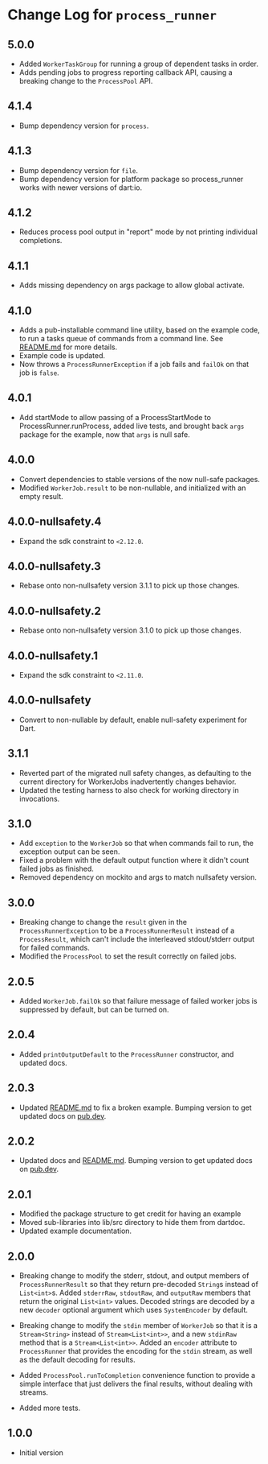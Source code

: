 # Change Log for `process_runner`

## 5.0.0

* Added `WorkerTaskGroup` for running a group of dependent tasks in order.
* Adds pending jobs to progress reporting callback API, causing a breaking change to the `ProcessPool` API.

## 4.1.4

* Bump dependency version for `process`.

## 4.1.3

* Bump dependency version for `file`.
* Bump dependency version for platform package so process_runner works with newer versions of dart:io.

## 4.1.2

* Reduces process pool output in "report" mode by not printing individual completions.

## 4.1.1

* Adds missing dependency on args package to allow global activate.

## 4.1.0

* Adds a pub-installable command line utility, based on the example code, to run a tasks queue of commands from a command line. See [README.md](README.md) for more details.
* Example code is updated.
* Now throws a `ProcessRunnerException` if a job fails and `failOk` on that job is `false`.

## 4.0.1

* Add startMode to allow passing of a ProcessStartMode to
  ProcessRunner.runProcess, added live tests, and brought back `args` package for the
  example, now that `args` is null safe.

## 4.0.0

* Convert dependencies to stable versions of the now null-safe packages.
* Modified `WorkerJob.result` to be non-nullable, and initialized with an empty result.

## 4.0.0-nullsafety.4

* Expand the sdk constraint to `<2.12.0`.

## 4.0.0-nullsafety.3

* Rebase onto non-nullsafety version 3.1.1 to pick up those changes.

## 4.0.0-nullsafety.2

* Rebase onto non-nullsafety version 3.1.0 to pick up those changes.

## 4.0.0-nullsafety.1

* Expand the sdk constraint to `<2.11.0`.

## 4.0.0-nullsafety

* Convert to non-nullable by default, enable null-safety experiment for Dart.

## 3.1.1

* Reverted part of the migrated null safety changes, as defaulting to the
  current directory for WorkerJobs inadvertently changes behavior.
* Updated the testing harness to also check for working directory in
  invocations.

## 3.1.0

* Add `exception` to the `WorkerJob` so that when commands fail to run, the
  exception output can be seen.
* Fixed a problem with the default output function where it didn't count
  failed jobs as finished.
* Removed dependency on mockito and args to match nullsafety version.

## 3.0.0

* Breaking change to change the `result` given in the `ProcessRunnerException`
  to be a `ProcessRunnerResult` instead of a `ProcessResult`, which can't
  include the interleaved stdout/stderr output for failed commands.
* Modified the `ProcessPool` to set the result correctly on failed jobs.

## 2.0.5

* Added `WorkerJob.failOk` so that failure message of failed worker jobs is
  suppressed by default, but can be turned on.

## 2.0.4

* Added `printOutputDefault` to the `ProcessRunner` constructor, and updated
  docs.

## 2.0.3

* Updated [README.md](README.md) to fix a broken example. Bumping version to get
  updated docs on [pub.dev](https://pub.dev).

## 2.0.2

* Updated docs and [README.md](README.md). Bumping version to get updated docs
  on [pub.dev](https://pub.dev).

## 2.0.1

* Modified the package structure to get credit for having an example
* Moved sub-libraries into lib/src directory to hide them from dartdoc.
* Updated example documentation.

## 2.0.0

* Breaking change to modify the stderr, stdout, and output members of
  `ProcessRunnerResult` so that they return pre-decoded `String`s instead of
  `List<int>`s. Added `stderrRaw`, `stdoutRaw`, and `outputRaw` members that
  return the original `List<int>` values. Decoded strings are decoded by a new
  `decoder` optional argument which uses `SystemEncoder` by default.

* Breaking change to modify the `stdin` member of `WorkerJob` so that it is a
  `Stream<String>` instead of `Stream<List<int>>`, and a new `stdinRaw` method
  that is a `Stream<List<int>>`. Added an `encoder` attribute to `ProcessRunner`
  that provides the encoding for the `stdin` stream, as well as the default
  decoding for results.

* Added `ProcessPool.runToCompletion` convenience function to provide a simple
  interface that just delivers the final results, without dealing with streams.

* Added more tests.

## 1.0.0

* Initial version

